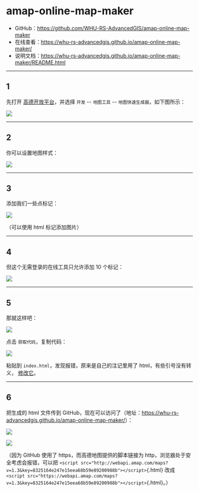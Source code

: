 # amap-online-map-maker

-   GitHub：<https://github.com/WHU-RS-AdvancedGIS/amap-online-map-maker>
-   在线查看：<https://whu-rs-advancedgis.github.io/amap-online-map-maker/>
-   说明文档：<https://whu-rs-advancedgis.github.io/amap-online-map-maker/README.html>

---

## 1

先打开 [高德开放平台](http://lbs.amap.com/console/show/tools)，并选择 `开发` -- `地图工具` -- `地图快速生成器`，如下图所示：

![](http://whudoc.qiniudn.com/2016/2016-11-28_15-57-04.png)

---

## 2

你可以设置地图样式：

![](http://whudoc.qiniudn.com/2016/2016-11-28_15-02-25.png)

---

## 3

添加我们一些点标记：

![](http://whudoc.qiniudn.com/2016/2016-11-28_15-09-50.png)

（可以使用 html 标记添加图片）

---

## 4

但这个无需登录的在线工具只允许添加 10 个标记：

![](http://whudoc.qiniudn.com/2016/2016-11-28_15-25-24.png)

---

## 5

那就这样吧：

![](http://whudoc.qiniudn.com/2016/2016-11-28_15-31-53.png)

点击 `获取代码`，复制代码：

![](http://whudoc.qiniudn.com/2016/2016-11-28_15-33-23.png)

粘贴到 `index.html`，发现报错，原来是自己的注记里用了 html，有些引号没有转义，
[修改它](https://github.com/WHU-RS-AdvancedGIS/amap-online-map-maker/commit/d170e3c9d1d4d39b82912b4965b7108fb9b5b677)。

---

## 6

把生成的 html 文件传到 GitHub，现在可以访问了（地址：<https://whu-rs-advancedgis.github.io/amap-online-map-maker/>）：

![](http://whudoc.qiniudn.com/2016/chrome_2016-11-28_15-50-06.png)

![](http://whudoc.qiniudn.com/2016/chrome_2016-11-28_16-18-21.png)

（因为 GitHub 使用了 https，而高德地图提供的脚本链接为 http，浏览器处于安全考虑会报错，可以把 `<script src="http://webapi.amap.com/maps?v=1.3&key=8325164e247e15eea68b59e89200988b"></script>`{.html} 改成 `<script src="https://webapi.amap.com/maps?v=1.3&key=8325164e247e15eea68b59e89200988b"></script>`{.html}。）
